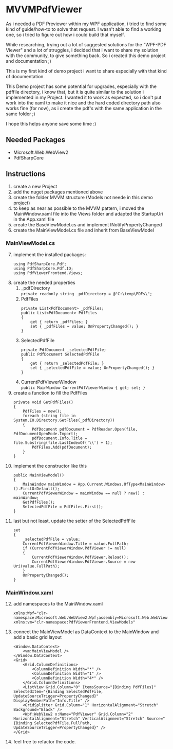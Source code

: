 # MVVMPdfViewer
As i needed a PDF Previewer within my WPF application, i tried to find some kind of guide/how-to to solve that request. I wasn't able to find a working one, so i tried to figure out how i could build that myself.

While researching, trying out a lot of suggested solutions for the "WPF-PDF Viewer" and a lot of struggles, i decided that i want to share my solution with the community, to give something back. So i created this demo project and documentation ;)

This is my first kind of demo project i want to share especially with that kind of documentation.

This Demo project has some potential for upgrades, especially with the pdffile directory, i know that, but it is quite similar to the solution i implemented in my Project. I wanted it to work as expected, so i don't put work into the xaml to make it nice and the hard coded directory path also works fine (for now), as i create the pdf's with the same application in the same folder ;)

I hope this helps anyone save some time :)

## Needed Packages
* Microsoft.Web.WebView2
* PdfSharpCore

## Instructions
1. create a new Project
2. add the nuget packages mentioned above
3. create the folder MVVM structure (Models not neede in this demo project)
4. to keep as near as possible to the MVVM pattern, i moved the MainWindow.xaml file into the Views folder and adapted the StartupUri in the App.xaml file
5. create the BaseViewModel.cs and implement INotifyPropertyChanged
6. create the MainViewModel.cs file and inherit from BaseViewModel
### MainViewModel.cs
7. implement the installed packages:
    ```
    using PdfSharpCore.Pdf;
    using PdfSharpCore.Pdf.IO;
    using PdfViewerFrontend.Views;
    ```
8. create the needed properties
   1. _pdfDirectory<br>`private readonly string _pdfDirectory = @"C:\temp\PDFs\";`
   2. PdfFiles<br>
        ```
        private List<PdfDocument> _pdfFiles;
        public List<PdfDocument> PdfFiles
        {
            get { return _pdfFiles; }
            set { _pdfFiles = value; OnPropertyChanged(); }
        }
        ```
   3. SelectedPdfFile<br>
        ```
        private PdfDocument _selectedPdfFile;
        public PdfDocument SelectedPdfFile
        {
            get { return _selectedPdfFile; }
            set { _selectedPdfFile = value; OnPropertyChanged(); }
        }
        ```
   4. CurrentPdfViewerWindow<br>`public MainWindow CurrentPdfViewerWindow { get; set; }`
9. create a function to fill the PdfFiles<br>
    ```
    private void GetPdfFiles()
    {
        PdfFiles = new();
        foreach (string file in System.IO.Directory.GetFiles(_pdfDirectory))
        {
            PdfDocument pdfDocument = PdfReader.Open(file, PdfDocumentOpenMode.Import);
            pdfDocument.Info.Title = file.Substring(file.LastIndexOf('\\') + 1);
            PdfFiles.Add(pdfDocument);
        }
    }
    ```
10. implement the constructor like this<br>
    ```
    public MainViewModel()
    {
        MainWindow mainWindow = App.Current.Windows.OfType<MainWindow>().FirstOrDefault();
        CurrentPdfViewerWindow = mainWindow == null ? new() : mainWindow;
        GetPdfFiles();
        SelectedPdfFile = PdfFiles.First();
    }
    ```
11. last but not least, update the setter of the SelectedPdfFile<br>
    ```
    set
    {
        _selectedPdfFile = value;
        CurrentPdfViewerWindow.Title = value.FullPath;
        if (CurrentPdfViewerWindow.PdfViewer != null)
        {
            CurrentPdfViewerWindow.PdfViewer.Reload();
            CurrentPdfViewerWindow.PdfViewer.Source = new Uri(value.FullPath);
        }
        OnPropertyChanged();
    }
    ```
### MainWindow.xaml
12. add namespaces to the MainWindow.xaml
    ```
    xmlns:Wpf="clr-namespace:Microsoft.Web.WebView2.Wpf;assembly=Microsoft.Web.WebView2.Wpf"
    xmlns:vm="clr-namespace:PdfViewerFrontend.ViewModels"
    ```
13. connect the MainViewModel as DataContext to the MainWindow and add a basic grid layout<br>
    ```
    <Window.DataContext>
        <vm:MainViewModel />
    </Window.DataContext>
    <Grid>
        <Grid.ColumnDefinitions>
            <ColumnDefinition Width="*" />
            <ColumnDefinition Width="1" />
            <ColumnDefinition Width="4*" />
        </Grid.ColumnDefinitions>
        <ListView Grid.Column="0" ItemsSource="{Binding PdfFiles}" SelectedItem="{Binding SelectedPdfFile, UpdateSourceTrigger=PropertyChanged}" DisplayMemberPath="Info.Title" />
        <GridSplitter Grid.Column="1" HorizontalAlignment="Stretch" Background="Black" />
        <Wpf:WebView2 x:Name="PdfViewer" Grid.Column="2" HorizontalAlignment="Stretch" VerticalAlignment="Stretch" Source="{Binding SelectedPdfFile.FullPath, UpdateSourceTrigger=PropertyChanged}" />
    </Grid>
    ```
14. feel free to refactor the code.